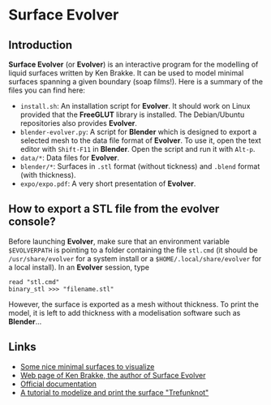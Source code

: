 # Surface Evolver

## Introduction

**Surface Evolver** (or **Evolver**) is an interactive program for the modelling of liquid surfaces written by Ken Brakke.
It can be used to model minimal surfaces spanning a given boundary (soap films!).
Here is a summary of the files you can find here:

* `install.sh`: An installation script for **Evolver**. It should work on Linux provided that the **FreeGLUT** library is installed. The Debian/Ubuntu repositories also provides **Evolver**.
* `blender-evolver.py`: A script for **Blender** which is designed to export a selected mesh to the data file format of **Evolver**. To use it, open the text editor with `Shift-F11` in **Blender**. Open the script and run it with `Alt-p`.
* `data/*`: Data files for **Evolver**.
* `blender/*`: Surfaces in `.stl` format (without tickness) and `.blend` format (with thickness).
* `expo/expo.pdf`: A very short presentation of **Evolver**.

## How to export a STL file from the evolver console?

Before launching **Evolver**, make sure that an environment variable `$EVOLVERPATH` is pointing to a folder containing the file `stl.cmd` (it should be `/usr/share/evolver` for a system install or a `$HOME/.local/share/evolver` for a local install).
In an **Evolver** session, type

```
read "stl.cmd"
binary_stl >>> "filename.stl"
```

However, the surface is exported as a mesh without thickness.
To print the model, it is left to add thickness with a modelisation software such as **Blender**...

## Links

* [Some nice minimal surfaces to visualize](http://www.mas.ucy.ac.cy/~clabou01/galerie.html)
* [Web page of Ken Brakke, the author of Surface Evolver](https://facstaff.susqu.edu/brakke/)
* [Official documentation](http://facstaff.susqu.edu/brakke/evolver/html/evolver.htm)
* [A tutorial to modelize and print the surface "Trefunknot"](https://www.thingiverse.com/thing:1559227)
